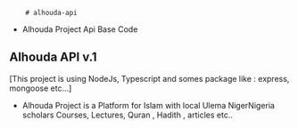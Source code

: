         # alhouda-api
 - Alhouda Project Api Base Code 

## Alhouda API v.1 
  [This project is using NodeJs, Typescript and somes package like : express, mongoose etc...]

- Alhouda Project is a Platform for Islam with local Ulema NigerNigeria scholars Courses, Lectures, Quran , Hadith , articles etc.. 

